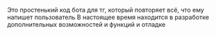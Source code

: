Это простенький код бота для тг, который повторяет всё, что ему напишет пользователь
В настоящее время находится в разработке дополнительных возможностей и функций и отладке
